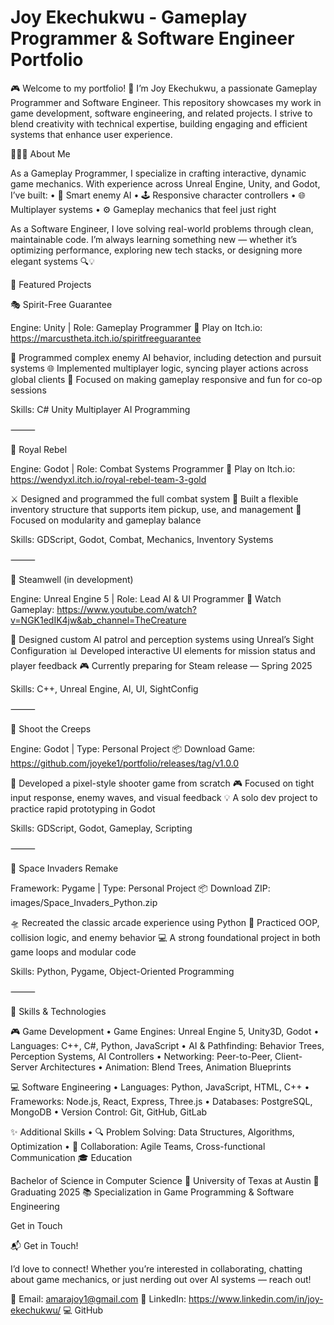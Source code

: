 # Joy Ekechukwu - Gameplay Programmer & Software Engineer Portfolio

🎮 Welcome to my portfolio! 🚀 I’m Joy Ekechukwu, a passionate Gameplay Programmer and Software Engineer. This repository showcases my work in game development, software engineering, and related projects. I strive to blend creativity with technical expertise, building engaging and efficient systems that enhance user experience.

👩🏽‍💻 About Me

As a Gameplay Programmer, I specialize in crafting interactive, dynamic game mechanics. With experience across Unreal Engine, Unity, and Godot, I’ve built:
	•	🧠 Smart enemy AI
	•	🕹️ Responsive character controllers
	•	🌐 Multiplayer systems
	•	⚙️ Gameplay mechanics that feel just right

As a Software Engineer, I love solving real-world problems through clean, maintainable code. I’m always learning something new — whether it’s optimizing performance, exploring new tech stacks, or designing more elegant systems 🔍💡


🧩 Featured Projects

🎭 Spirit-Free Guarantee

Engine: Unity | Role: Gameplay Programmer
🔗 Play on Itch.io: https://marcustheta.itch.io/spiritfreeguarantee

👾 Programmed complex enemy AI behavior, including detection and pursuit systems
🌐 Implemented multiplayer logic, syncing player actions across global clients
🧠 Focused on making gameplay responsive and fun for co-op sessions

Skills: C# Unity Multiplayer AI Programming

⸻

🏰 Royal Rebel

Engine: Godot | Role: Combat Systems Programmer
🔗 Play on Itch.io: https://wendyxl.itch.io/royal-rebel-team-3-gold

⚔️ Designed and programmed the full combat system
🎒 Built a flexible inventory structure that supports item pickup, use, and management
📜 Focused on modularity and gameplay balance

Skills: GDScript, Godot, Combat, Mechanics, Inventory Systems

⸻

🔧 Steamwell (in development)

Engine: Unreal Engine 5 | Role: Lead AI & UI Programmer
🔗 Watch Gameplay: https://www.youtube.com/watch?v=NGK1edIK4jw&ab_channel=TheCreature 

🎯 Designed custom AI patrol and perception systems using Unreal’s Sight Configuration
📊 Developed interactive UI elements for mission status and player feedback
🎮 Currently preparing for Steam release — Spring 2025

Skills: C++, Unreal Engine, AI, UI, SightConfig

⸻

🚀 Shoot the Creeps

Engine: Godot | Type: Personal Project
📦 Download Game: https://github.com/joyeke1/portfolio/releases/tag/v1.0.0

🔫 Developed a pixel-style shooter game from scratch
🎮 Focused on tight input response, enemy waves, and visual feedback
💡 A solo dev project to practice rapid prototyping in Godot

Skills: GDScript, Godot, Gameplay, Scripting

⸻

👾 Space Invaders Remake

Framework: Pygame | Type: Personal Project
📦 Download ZIP: images/Space_Invaders_Python.zip

🛸 Recreated the classic arcade experience using Python
🧠 Practiced OOP, collision logic, and enemy behavior
💻 A strong foundational project in both game loops and modular code

Skills: Python, Pygame, Object-Oriented Programming

⸻



🧰 Skills & Technologies

🎮 Game Development
	•	Game Engines: Unreal Engine 5, Unity3D, Godot
	•	Languages: C++, C#, Python, JavaScript
	•	AI & Pathfinding: Behavior Trees, Perception Systems, AI Controllers
	•	Networking: Peer-to-Peer, Client-Server Architectures
	•	Animation: Blend Trees, Animation Blueprints

💻 Software Engineering
	•	Languages: Python, JavaScript, HTML, C++
	•	Frameworks: Node.js, React, Express, Three.js
	•	Databases: PostgreSQL, MongoDB
	•	Version Control: Git, GitHub, GitLab

✨ Additional Skills
	•	🔍 Problem Solving: Data Structures, Algorithms, Optimization
	•	🤝 Collaboration: Agile Teams, Cross-functional Communication
🎓 Education

Bachelor of Science in Computer Science
📍 University of Texas at Austin
🎯 Graduating 2025
📚 Specialization in Game Programming & Software Engineering

Get in Touch

📬 Get in Touch!

I’d love to connect! Whether you’re interested in collaborating, chatting about game mechanics, or just nerding out over AI systems — reach out!

📧 Email: amarajoy1@gmail.com
🔗 LinkedIn: https://www.linkedin.com/in/joy-ekechukwu/
💻 GitHub

